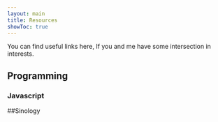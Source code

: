 ```yaml
---
layout: main
title: Resources
showToc: true
---
```

You can find useful links here, If you and me have some intersection in interests.

## Programming
### Javascript

##Sinology
